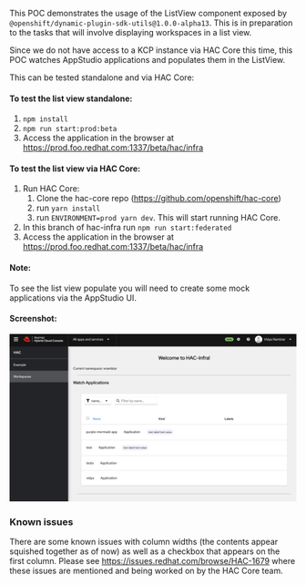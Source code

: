 This POC demonstrates the usage of the ListView component exposed by `@openshift/dynamic-plugin-sdk-utils@1.0.0-alpha13`. This is in preparation to the tasks that will involve displaying workspaces in a list view.

Since we do not have access to a KCP instance via HAC Core this time, this POC watches AppStudio applications and populates them in the ListView.

This can be tested standalone and via HAC Core:

#### To test the list view standalone:
1. `npm install`
2. `npm run start:prod:beta`
3. Access the application in the browser at https://prod.foo.redhat.com:1337/beta/hac/infra

#### To test the list view via HAC Core:
1. Run HAC Core:
   1. Clone the hac-core repo (https://github.com/openshift/hac-core)
   2. run `yarn install`
   3. run `ENVIRONMENT=prod yarn dev`. This will start running HAC Core.
2. In this branch of hac-infra run `npm run start:federated`
3. Access the application in the browser at https://prod.foo.redhat.com:1337/beta/hac/infra

#### Note:
To see the list view populate you will need to create some mock applications via the AppStudio UI.

#### Screenshot:
![Screenshot](Screenshot.png)

### Known issues
There are some known issues with column widths (the contents appear squished together as of now) as well as a checkbox that appears on the first column.
Please see https://issues.redhat.com/browse/HAC-1679 where these issues are mentioned and being worked on by the HAC Core team.